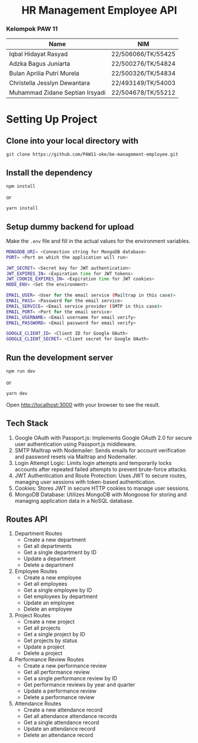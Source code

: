 <h1 align="center">
  HR Management Employee API
</h1>

### Kelompok PAW 11
| Name                            | NIM                |
| ------------------------------- | ------------------ |
| Iqbal Hidayat Rasyad            | 22/506066/TK/55425 |
| Adzka Bagus Juniarta            | 22/500276/TK/54824 |
| Bulan Aprilia Putri Murela      | 22/500326/TK/54834 |
| Christella Jesslyn Dewantara    | 22/493149/TK/54003 |
| Muhammad Zidane Septian Irsyadi | 22/504678/TK/55212 |


# Setting Up Project

## Clone into your local directory with

```
git clone https://github.com/PAW11-oke/be-management-employee.git
```

## Install the dependency

```
npm install
```
or
```bash
yarn install
```

## Setup dummy backend for upload
Make the `.env` file and fill in the actual values for the environment variables.

```bash
MONGODB_URI= <Connection string for MongoDB database>
PORT= <Port on which the application will run>

JWT_SECRET= <Secret key for JWT authentication>
JWT_EXPIRES_IN= <Expiration time for JWT tokens>  
JWT_COOKIE_EXPIRES_IN= <Expiration time for JWT cookies>      
NODE_ENV= <Set the environment>      

EMAIL_USER= <User for the email service (Mailtrap in this case)>
EMAIL_PASS= <Password for the email service> 
EMAIL_SERVICE= <Email service provider (SMTP in this case)>
EMAIL_PORT= <Port for the email service>
EMAIL_USERNAME= <Email username for email verify>
EMAIL_PASSWORD= <Email password for email verify> 

GOOGLE_CLIENT_ID= <Client ID for Google OAuth>
GOOGLE_CLIENT_SECRET= <Client secret for Google OAuth> 
```

## Run the development server

```bash
npm run dev
```
or
```bash
yarn dev
```

Open [http://localhost:3000](http://localhost:3000) with your browser to see the result.

## Tech Stack
1. Google OAuth with Passport.js: Implements Google OAuth 2.0 for secure user authentication using Passport.js middleware.
2. SMTP Mailtrap with Nodemailer: Sends emails for account verification and password resets via Mailtrap and Nodemailer.
3. Login Attempt Logic: Limits login attempts and temporarily locks accounts after repeated failed attempts to prevent brute-force attacks.
4. JWT Authentication and Route Protection: Uses JWT to secure routes, managing user sessions with token-based authentication.
5. Cookies: Stores JWT in secure HTTP cookies to manage user sessions.
6. MongoDB Database: Utilizes MongoDB with Mongoose for storing and managing application data in a NoSQL database.

## Routes API
1. Department Routes
   - Create a new department
   - Get all departments
   - Get a single department by ID
   - Update a department
   - Delete a department
2. Employee Routes
   - Create a new employee
   - Get all employees
   - Get a single employee by ID
   - Get employees by department
   - Update an employee
   - Delete an employee
3. Project Routes
   - Create a new project
   - Get all projects
   - Get a single project by ID
   - Get projects by status
   - Update a project
   - Delete a project
4. Performance Review Routes
   - Create a new performance review
   - Get all performance review
   - Get a single performance review by ID
   - Get performance reviews by year and quarter
   - Update a performance review
   - Delete a performance review
5. Attendance Routes
   - Create a new attendance record
   - Get all attendance attendance records
   - Get a single attendance record
   - Update an attendance record
   - Delete an attendance record
